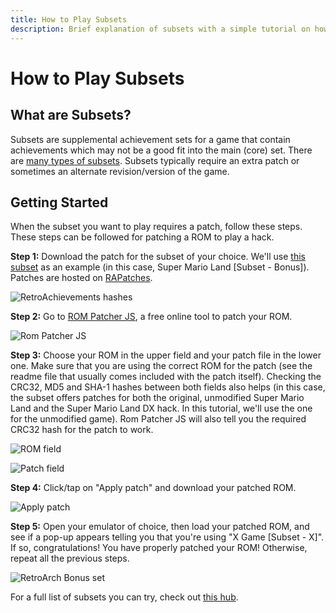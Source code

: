 ```yaml
---
title: How to Play Subsets
description: Brief explanation of subsets with a simple tutorial on how to patch a ROM for a subset.
---
```


# How to Play Subsets

## What are Subsets?
Subsets are supplemental achievement sets for a game that contain achievements which may not be a good fit into the main (core) set. There are [many types of subsets](/guidelines/content/subsets.html#types-of-subsets). Subsets typically require an extra patch or sometimes an alternate revision/version of the game.

## Getting Started
When the subset you want to play requires a patch, follow these steps. These steps can be followed for patching a ROM to play a hack.

**Step 1:** Download the patch for the subset of your choice. We'll use [this subset](https://retroachievements.org/game/7596) as an example (in this case, Super Mario Land [Subset - Bonus]). Patches are hosted on [RAPatches](https://github.com/RetroAchievements/RAPatches).

![RetroAchievements hashes](/public/retroachievements-hashes.png)

**Step 2:** Go to [ROM Patcher JS](https://www.marcrobledo.com/RomPatcher.js/), a free online tool to patch your ROM.

![Rom Patcher JS](/public/rom-patcher-js.png)

**Step 3:** Choose your ROM in the upper field and your patch file in the lower one. Make sure that you are using the correct ROM for the patch (see the readme file that usually comes included with the patch itself). Checking the CRC32, MD5 and SHA-1 hashes between both fields also helps (in this case, the subset offers patches for both the original, unmodified Super Mario Land and the Super Mario Land DX hack. In this tutorial, we'll use the one for the unmodified game). Rom Patcher JS will also tell you the required CRC32 hash for the patch to work.

![ROM field](/public/rom-field.png)

![Patch field](/public/patch-field.png)

**Step 4:** Click/tap on "Apply patch" and download your patched ROM.

![Apply patch](/public/apply-patch.png)

**Step 5:** Open your emulator of choice, then load your patched ROM, and see if a pop-up appears telling you that you're using "X Game [Subset - X]". If so, congratulations! You have properly patched your ROM! Otherwise, repeat all the previous steps.

![RetroArch Bonus set](/public/retroarch-bonus-set.png)

For a full list of subsets you can try, check out [this hub](https://retroachievements.org/game/20156).
